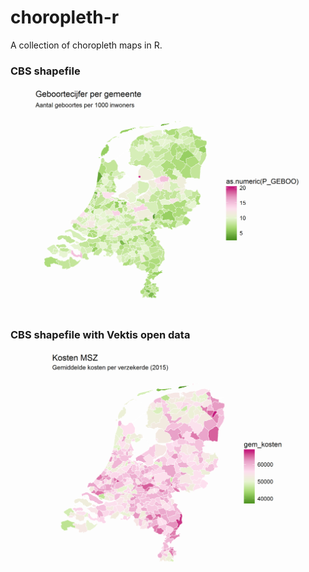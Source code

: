 # choropleth-r

A collection of choropleth maps in R.

### CBS shapefile

![CBS shapefile](img/basic-choropleth-1.png "CBS shapefile")


### CBS shapefile with Vektis open data

![CBS shapefile with Vektis open data](img/kosten-msz-choropleth-1.png "CBS shapefile with Vektis open data")

